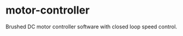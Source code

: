 motor-controller
================

Brushed DC motor controller software with closed loop speed control.

